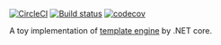 [![CircleCI](https://circleci.com/gh/read-and-code/SimpleTemplate.svg?style=shield)](https://circleci.com/gh/read-and-code/SimpleTemplate) [![Build status](https://ci.appveyor.com/api/projects/status/q3ag6nloro0e3bu7?svg=true)](https://ci.appveyor.com/project/Frederick-S/simpletemplate) [![codecov](https://codecov.io/gh/Frederick-S/SimpleTemplate/branch/master/graph/badge.svg)](https://codecov.io/gh/Frederick-S/SimpleTemplate)

A toy implementation of [template engine](https://github.com/aosabook/500lines/blob/master/template-engine/template-engine.markdown) by .NET core.
